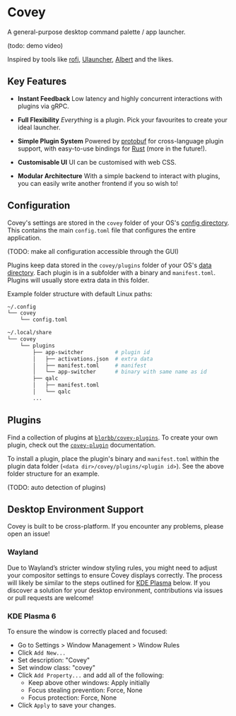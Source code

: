 # Covey

A general-purpose desktop command palette / app launcher.

(todo: demo video)

Inspired by tools like [rofi](https://github.com/davatorium/rofi), [Ulauncher](https://github.com/Ulauncher/Ulauncher), [Albert](https://github.com/albertlauncher/albert) and the likes.

## Key Features

-   **Instant Feedback**
    Low latency and highly concurrent interactions with plugins via gRPC.

-   **Full Flexibility**
    _Everything_ is a plugin. Pick your favourites to create your ideal launcher.

-   **Simple Plugin System**
    Powered by [protobuf](https://protobuf.dev/) for cross-language plugin support, with easy-to-use bindings for [Rust](./covey-plugin/) (more in the future!).

-   **Customisable UI**
    UI can be customised with web CSS.

-   **Modular Architecture**
    With a simple backend to interact with plugins, you can easily write another frontend if you so wish to!

## Configuration

Covey's settings are stored in the `covey` folder of your OS's [config directory](https://docs.rs/dirs/latest/dirs/fn.config_dir.html). This contains the main `config.toml` file that configures the entire application.

(TODO: make all configuration accessible through the GUI)

Plugins keep data stored in the `covey/plugins` folder of your OS's [data directory](https://docs.rs/dirs/latest/dirs/fn.data_dir.html). Each plugin is in a subfolder with a binary and `manifest.toml`. Plugins will usually store extra data in this folder.

Example folder structure with default Linux paths:

```sh
~/.config
└── covey
    └── config.toml

~/.local/share
└── covey
    └── plugins
        ├── app-switcher          # plugin id
        │   ├── activations.json  # extra data
        │   ├── manifest.toml     # manifest
        │   └── app-switcher      # binary with same name as id
        ├── qalc
        │   ├── manifest.toml
        │   └── qalc
        ...
```

## Plugins

Find a collection of plugins at [`blorbb/covey-plugins`](https://github.com/blorbb/covey-plugins).
To create your own plugin, check out the [`covey-plugin`](./covey-plugin/) documentation.

To install a plugin, place the plugin's binary and `manifest.toml` within the plugin data folder (`<data dir>/covey/plugins/<plugin id>`). See the above folder structure for an example.

(TODO: auto detection of plugins)

## Desktop Environment Support

Covey is built to be cross-platform. If you encounter any problems, please open an issue!

### Wayland

Due to Wayland’s stricter window styling rules, you might need to adjust your compositor settings to ensure Covey displays correctly. The process will likely be similar to the steps outlined for [KDE Plasma](#kde-plasma-6) below. If you discover a solution for your desktop environment, contributions via issues or pull requests are welcome!

### KDE Plasma 6

To ensure the window is correctly placed and focused:

-   Go to Settings > Window Management > Window Rules
-   Click `Add New...`
-   Set description: "Covey"
-   Set window class: "covey"
-   Click `Add Property...` and add all of the following:
    -   Keep above other windows: Apply initially
    -   Focus stealing prevention: Force, None
    -   Focus protection: Force, None
-   Click `Apply` to save your changes.
